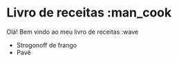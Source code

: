 # Livro de receitas :man_cook

Olá! Bem vindo ao meu livro de receitas :wave
 - Strogonoff de frango
 - Pavê
